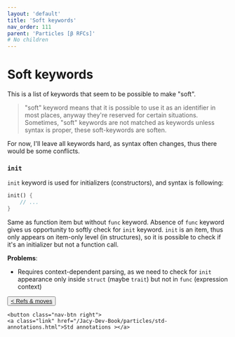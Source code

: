 ```yaml
---
layout: 'default'
title: 'Soft keywords'
nav_order: 111
parent: 'Particles [β RFCs]'
# No children
---
```


# Soft keywords

This is a list of keywords that seem to be possible to make "soft".

> "soft" keyword means that it is possible to use it as an identifier in most places, anyway they're reserved for certain situations.
> Sometimes, "soft" keywords are not matched as keywords unless syntax is proper, these soft-keywords are soften.

For now, I'll leave all keywords hard, as syntax often changes, thus there would be some conflicts.

### `init`

`init` keyword is used for initializers (constructors), and syntax is following:
```rust
init() {
    // ...
}
```
Same as function item but without `func` keyword. Absence of `func` keyword gives us opportunity to softly check for `init` keyword.
`init` is an item, thus only appears on item-only level (in structures), so it is possible to check if it's an initializer but not a function call.

__Problems__:
- Requires context-dependent parsing, as we need to check for `init` appearance only inside `struct` (maybe `trait`) but not in `func` (expression context)
<div class="nav-btn-block">
    <button class="nav-btn left">
    <a class="link" href="/Jacy-Dev-Book/particles/refs-&-moves.html">< Refs & moves</a>
</button>

    <button class="nav-btn right">
    <a class="link" href="/Jacy-Dev-Book/particles/std-annotations.html">Std annotations ></a>
</button>

</div>
